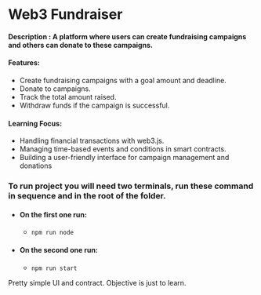 # Web3 Fundraiser

#### Description : A platform where users can create fundraising campaigns and others can donate to these campaigns.

#### Features:
* Create fundraising campaigns with a goal amount and deadline.
* Donate to campaigns.
* Track the total amount raised.
* Withdraw funds if the campaign is successful.

#### Learning Focus:
* Handling financial transactions with web3.js.
* Managing time-based events and conditions in smart contracts.
* Building a user-friendly interface for campaign management and donations

### To run project you will need two terminals, run these command in sequence and in the root of the folder. ###

* #### On the first one run: ####
  * `npm run node`
* #### On the second one run: ####
  * `npm run start`

Pretty simple UI and contract. Objective is just to learn.
